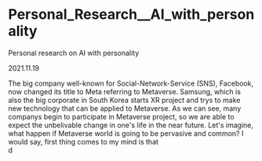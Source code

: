 # Personal_Research__AI_with_personality
Personal research on AI with personality



2021.11.19

The big company well-known for Social-Network-Service (SNS), Facebook, now changed its title to Meta referring to Metaverse. Samsung, which is also the big corporate in South Korea starts XR project and trys to make new technology that can be applied to Metaverse. 
As we can see, many companys begin to participate in Metaverse project, so we are able to expect the unbelivable change in one's life in the near future. Let's imagine, what happen if Metaverse world is going to be pervasive and common? I would say, first thing comes to my mind is that   
d
